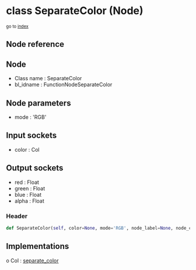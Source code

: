 # class SeparateColor (Node)

<sub>go to [index](/docs/index.md)</sub>

## Node reference

Node
----
 - Class name : SeparateColor
 - bl_idname : FunctionNodeSeparateColor

Node parameters
---------------
 - mode : 'RGB'

Input sockets
-------------
 - color : Col

Output sockets
--------------
 - red : Float
 - green : Float
 - blue : Float
 - alpha : Float

### Header

``` python
def SeparateColor(self, color=None, mode='RGB', node_label=None, node_color=None):
```

## Implementations

o Col : [separate_color](#separate_color) 


